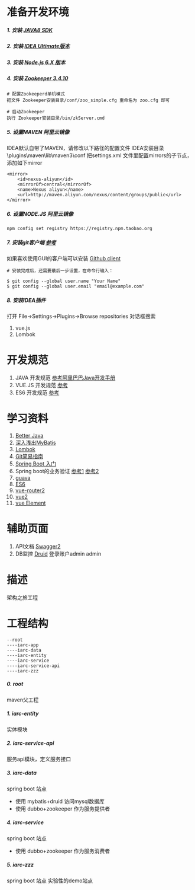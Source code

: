 # 准备开发环境

##### 1. 安装 [JAVA8 SDK](http://www.oracle.com/technetwork/java/javase/downloads/jdk8-downloads-2133151.html) 

##### 2. 安装 [IDEA Ultimate版本](https://www.jetbrains.com/idea/download/)

##### 3. 安装 [Node.js 6.X 版本](https://nodejs.org/en/)

##### 4. 安装 [Zookeeper 3.4.10](https://zookeeper.apache.org/releases.html#download)
```
# 配置Zookeeperd单机模式
把文件 Zookeeper安装目录/conf/zoo_simple.cfg 重命名为 zoo.cfg 即可

# 启动Zookeeper
执行 Zookeeper安装目录/bin/zkServer.cmd
```

##### 5. 设置MAVEN 阿里云镜像
IDEA默认自带了MAVEN，请修改以下路径的配置文件
IDEA安装目录\plugins\maven\lib\maven3\conf
把settings.xml 文件里配置mirrors的子节点，添加如下mirror
```
<mirror>
    <id>nexus-aliyun</id>
    <mirrorOf>central</mirrorOf>
    <name>Nexus aliyun</name>
    <url>http://maven.aliyun.com/nexus/content/groups/public</url>
</mirror> 
```

##### 6. 设置NODE.JS 阿里云镜像 

```
npm config set registry https://registry.npm.taobao.org
```

##### 7. 安装git客户端 [参考](http://www.liaoxuefeng.com/wiki/0013739516305929606dd18361248578c67b8067c8c017b000/00137396287703354d8c6c01c904c7d9ff056ae23da865a000)
如果喜欢使用GUI的客户端可以安装 [Github client](https://desktop.github.com/)
```
# 安装完成后，还需要最后一步设置，在命令行输入：

$ git config --global user.name "Your Name"
$ git config --global user.email "email@example.com"
```

##### 8. 安装IDEA插件
打开 File->Settings->Plugins->Browse repositories 对话框搜索
 1. vue.js
 2. Lombok
 
# 开发规范
1. JAVA 开发规范 [参考阿里巴巴Java开发手册](https://yq.aliyun.com/articles/69327)
2. VUE.JS 开发规范 [参考](https://github.com/pablohpsilva/vuejs-component-style-guide/blob/master/README-CN.md)
3. ES6 开发规范 [参考](https://github.com/Yunkou/FE-code-style/blob/master/ES6-Style-Guide.md) 


# 学习资料
1. [Better Java](https://github.com/cxxr/better-java/blob/master/README.zh-cn.md)
2. [深入浅出MyBatis](https://my.oschina.net/xianggao/blog/548873)
3. [Lombok](https://projectlombok.org/)
4. [Git简易指南](http://www.bootcss.com/p/git-guide/)
5. [Spring Boot 入门](http://www.infoq.com/cn/articles/microframeworks1-spring-boot/)
6. Spring boot的业务验证 [参考1](http://www.jianshu.com/p/a9b1e2f7a749) [参考2](http://www.jianshu.com/p/2c2da2adef81)
7. [guava](http://ifeve.com/google-guava/)
8. [ES6](http://es6.ruanyifeng.com/)
9. [vue-router2](https://router.vuejs.org/zh-cn/)
10. [vue2](https://vuefe.cn/v2/guide/)
11. [vue Element](http://element.eleme.io/#/zh-CN/component/installation)
 

# 辅助页面
1. API文档 [Swagger2](http://localhost:8001/swagger-ui.html)
2. DB监控 [Druid](http://localhost:8002/druid/index.html) 登录账户admin admin

# 描述
架构之旅工程

# 工程结构
```
--root
----iarc-app
----iarc-data
----iarc-entity
----iarc-service
----iarc-service-api
----iarc-zzz
```
##### 0. root
maven父工程

##### 1. iarc-entity
实体模块

##### 2. iarc-service-api
服务api模块，定义服务接口

##### 3. iarc-data
spring boot 站点
* 使用 mybatis+druid 访问mysql数据库
* 使用 dubbo+zookeeper 作为服务提供者

##### 4. iarc-service
spring boot 站点
* 使用 dubbo+zookeeper 作为服务消费者

##### 5. iarc-zzz
spring boot 站点
实验性的demo站点

